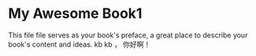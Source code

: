 # My Awesome Book1

This file file serves as your book's preface, a great place to describe your book's content and ideas. kb kb  ， 你好啊！

